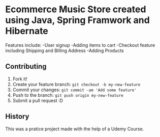 # Ecommerce Music Store created using Java, Spring Framwork and Hibernate
Features include:
-User signup
-Adding items to cart
-Checkout feature including Shipping and Billing Address 
-Adding Products
## Contributing
1. Fork it!
2. Create your feature branch: `git checkout -b my-new-feature`
3. Commit your changes: `git commit -am 'Add some feature'`
4. Push to the branch: `git push origin my-new-feature`
5. Submit a pull request :D

## History
This was a pratice project made with the help of a Udemy Course. 
</snippet>
